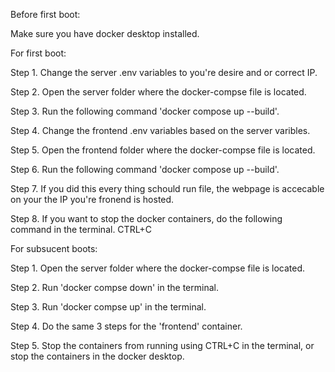 Before first boot:

Make sure you have docker desktop installed.


For first boot:

Step 1. Change the server .env variables to you're desire and or correct IP.

Step 2. Open the server folder where the docker-compse file is located.

Step 3. Run the following command 'docker compose up --build'.

Step 4. Change the frontend .env variables based on the server varibles.

Step 5. Open the frontend folder where the docker-compse file is located.

Step 6. Run the following command 'docker compose up --build'. 

Step 7. If you did this every thing schould run file, the webpage is accecable on your the IP you're fronend is hosted.

Step 8. If you want to stop the docker containers, do the following command in the terminal. CTRL+C


For subsucent boots:

Step 1. Open the server folder where the docker-compse file is located.

Step 2. Run 'docker compse down' in the terminal.

Step 3. Run 'docker compse up' in the terminal.

Step 4. Do the same 3 steps for the 'frontend' container.

Step 5. Stop the containers from running using CTRL+C in the terminal, or stop the containers in the docker desktop.

